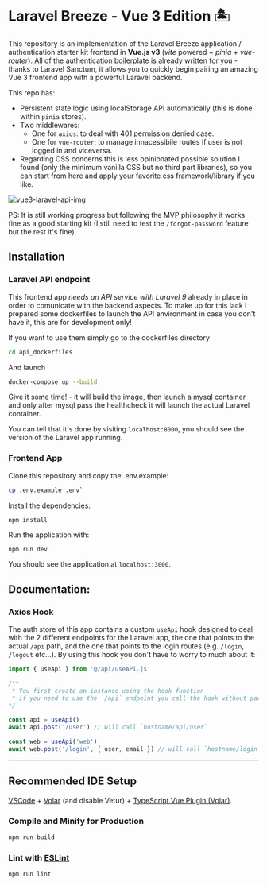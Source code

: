 # Laravel Breeze - Vue 3 Edition 🏝️

This repository is an implementation of the Laravel Breeze application / authentication starter kit frontend in **Vue.js v3** (*vite* powered + *pinia* + *vue-router*). All of the authentication boilerplate is already written for you - thanks to Laravel Sanctum, it allows you to quickly begin pairing an amazing Vue 3 frontend app with a powerful Laravel backend.

This repo has:
- Persistent state logic using localStorage API automatically (this is done within `pinia` stores). 
- Two middlewares:
	- One for `axios`: to deal with 401 permission denied case.
	- One for `vue-router`: to manage innacessibile routes if user is not logged in and viceversa.
- Regarding CSS concerns this is less opinionated possible solution I found (only the minimum vanilla CSS but no third part libraries), so you can start from here and apply your favorite css framework/library if you like.

![vue3-laravel-api-img](https://user-images.githubusercontent.com/22715417/161379302-780a3224-e121-4644-a017-8faf3b45d950.png)

PS: It is still working progress but following the MVP philosophy it works fine as a good starting kit (I still need to test the `/forgot-password` feature but the rest it's fine).

## Installation

### Laravel API endpoint

This frontend app *needs an API service with Laravel 9* already in place in order to comunicate with the backend aspects. 
To make up for this lack I prepared some dockerfiles to launch the API environment in case you don't have it, this are for development only!

If you want to use them simply go to the dockerfiles directory
```bash
cd api_dockerfiles
```
And launch 
```bash
docker-compose up --build
```

Give it some time! - it will build the image, then launch a mysql container and only after mysql pass the healthcheck it will launch the actual Laravel container. 

You can tell that it's done by visiting `localhost:8000`, you should see the version of the Laravel app running.  

### Frontend App

Clone this repository and copy the .env.example:
```bash
cp .env.example .env`
```
Install the dependencies: 
```bash
npm install
```
Run the application with:
```
npm run dev
```

You should see the application at `localhost:3000`.

## Documentation: 

### Axios Hook

The auth store of this app contains a custom `useApi` hook designed to deal with the 2 different endpoints for the Laravel app, the one that points to the actual `/api` path, and the one that points to the login routes (e.g. `/login`, `/logout` etc...). By using this hook you don't have to worry to much about it:

```javascript 
import { useApi } from '@/api/useAPI.js'

/**
 * You first create an instance using the hook function 
 * if you need to use the `/api` endpoint you call the hook without params. Otherwise pass the 'web' argument
*/

const api = useApi() 
await api.post('/user') // will call `hostname/api/user` 

const web = useApi('web') 
await web.post('/login', { user, email }) // will call `hostname/login`
```



--- 

## Recommended IDE Setup

[VSCode](https://code.visualstudio.com/) + [Volar](https://marketplace.visualstudio.com/items?itemName=johnsoncodehk.volar) (and disable Vetur) + [TypeScript Vue Plugin (Volar)](https://marketplace.visualstudio.com/items?itemName=johnsoncodehk.vscode-typescript-vue-plugin).

### Compile and Minify for Production

```sh
npm run build
```

### Lint with [ESLint](https://eslint.org/)

```sh
npm run lint
```
